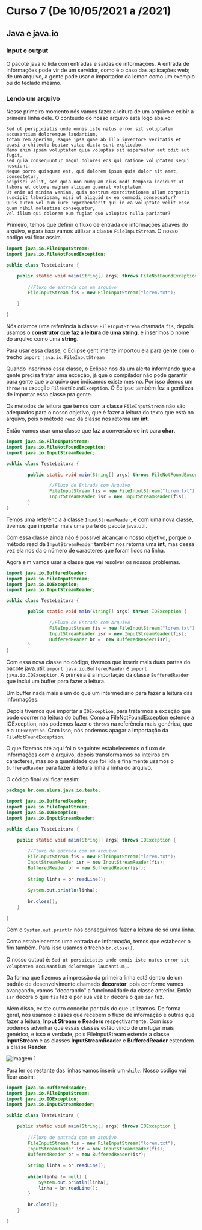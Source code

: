 # Curso 7 (De 10/05/2021 a /2021)

## Java e java.io

### Input e output

O pacote java.io lida com entradas e saídas de informações. A entrada de informações pode vir de um servidor, como é o caso das aplicações web; de um arquivo, a gente pode usar o importador da lemon como um exemplo ou do teclado mesmo. 

### Lendo um arquivo

Nesse primeiro momento nós vamos fazer a leitura de um arquivo e exibir a primeira linha dele. O conteúdo do nosso arquivo está logo abaixo: 

```
Sed ut perspiciatis unde omnis iste natus error sit voluptatem accusantium doloremque laudantium, 
totam rem aperiam, eaque ipsa quae ab illo inventore veritatis et quasi architecto beatae vitae dicta sunt explicabo. 
Nemo enim ipsam voluptatem quia voluptas sit aspernatur aut odit aut fugit, 
sed quia consequuntur magni dolores eos qui ratione voluptatem sequi nesciunt. 
Neque porro quisquam est, qui dolorem ipsum quia dolor sit amet, consectetur,
adipisci velit, sed quia non numquam eius modi tempora incidunt ut labore et dolore magnam aliquam quaerat voluptatem. 
Ut enim ad minima veniam, quis nostrum exercitationem ullam corporis suscipit laboriosam, nisi ut aliquid ex ea commodi consequatur? 
Quis autem vel eum iure reprehenderit qui in ea voluptate velit esse quam nihil molestiae consequatur, 
vel illum qui dolorem eum fugiat quo voluptas nulla pariatur?
```

Primeiro, temos que definir o fluxo de entrada de informações através do arquivo, e para isso vamos utilizar a classe `FileInputStream`. O nosso código vai ficar assim. 

```java
import java.io.FileInputStream;
import java.io.FileNotFoundException;

public class TesteLeitura {

	public static void main(String[] args) throws FileNotFoundException {
		
		//Fluxo de entrada com um arquivo
		FileInputStream fis = new FileInputStream("lorem.txt");

	}

}
```

Nós criamos uma referência à classe `FileInputStream` chamada `fis`, depois usamos o **construtor que faz a leitura de uma string**, e inserimos o nome do arquivo como uma **string**. 

Para usar essa classe, o Eclipse gentilmente importou ela para gente com o trecho ``import java.io.FileInputStream``

Quando inserimos essa classe, o Eclipse nos da um alerta informando que a gente precisa tratar uma exceção, já que o compilador não pode garantir para gente que o arquivo que indicamos existe mesmo. Por isso demos um `throw` na exceção `FileNotFoundException`. O Eclipse também fez a gentileza de importar essa classe pra gente. 

Os metodos de leitura que temos com a classe `FileInputStream` não são adequados para o nosso objetivo, que é fazer a leitura do texto que está no arquivo, pois o método `read` da classe nos retorna um **int**.

Então vamos usar uma classe que faz a conversão de **int** para **char**. 

```java 
import java.io.FileInputStream;
import java.io.FileNotFoundException;
import java.io.InputStreamReader;

public class TesteLeitura {

        public static void main(String[] args) throws FileNotFoundException {

                //Fluxo de Entrada com Arquivo
                FileInputStream fis = new FileInputStream("lorem.txt");
                InputStreamReader isr = new InputStreamReader(fis);
        }
}
```

Temos uma referência à classe `InputStreamReader`, e com uma nova classe, tivemos que importar mais uma parte do pacote java.util. 

Com essa classe ainda não é possível alcançar o nosso objetivo, porque o método read da `InputStreamReader` também nos retorna uma **int**, mas dessa vez ela nos da o número de caracteres que foram lidos na linha. 

Agora sim vamos usar a classe que vai resolver os nossos problemas. 

```java 
import java.io.BufferedReader;
import java.io.FileInputStream;
import java.io.IOException;
import java.io.InputStreamReader;

public class TesteLeitura {

        public static void main(String[] args) throws IOException {

                //Fluxo de Entrada com Arquivo
                FileInputStream fis = new FileInputStream("lorem.txt");
                InputStreamReader isr = new InputStreamReader(fis);
                BufferedReader br =  new BufferedReader(isr);
        }
}
```

Com essa nova classe no código, tivemos que inserir mais duas partes do pacote java.util: `import java.io.BufferedReader` e `import java.io.IOException`. A primeira é a importação da classe `BufferedReader` que inclui um buffer para fazer a leitura. 

Um buffer nada mais é um do que um intermediário para fazer a leitura das informações. 

Depois tivemos que importar a `IOException`, para tratarmos a exceção que pode ocorrer na leitura do buffer. Como a FileNotFoundException estende a IOException, nós podemos fazer o `throws` na referência mais genérica, que é a `IOException`. Com isso, nós podemos apagar a importação da `FileNotFoundException`.

O que fizemos até aqui foi o seguinte: estabelecemos o fluxo de informações com o arquivo, depois transformamos os inteiros em caracteres, mas só a quantidade que foi lida e finalmente usamos o `BufferedReader` para fazer a leitura linha a linha do arquivo. 

O código final vai ficar assim: 

```java
package br.com.alura.java.io.teste;

import java.io.BufferedReader;
import java.io.FileInputStream;
import java.io.IOException;
import java.io.InputStreamReader;

public class TesteLeitura {

	public static void main(String[] args) throws IOException {
		
		//Fluxo de entrada com um arquivo
		FileInputStream fis = new FileInputStream("lorem.txt");
		InputStreamReader isr = new InputStreamReader(fis);
		BufferedReader br = new BufferedReader(isr);
		
		String linha = br.readLine();
		
		System.out.println(linha);
		
		br.close();
	}

}
```

Com o ``System.out.println`` nós conseguimos fazer a leitura de só uma linha.

Como estabelecemos uma entrada de informação, temos que estabecer o fim também. Para isso usamos o trecho `br.close()`.

O nosso output é: ``Sed ut perspiciatis unde omnis iste natus error sit voluptatem accusantium doloremque laudantium,``.

Da forma que fizemos a impressão da primeira linha está dentro de um padrão de desenvolvimento chamado **decorator**, pois conforme vamos avançando, vamos "decorando" a funcionalidade da classe anterior. Então `isr` decora o que `fis` faz e por sua vez `br` decora o que `isr` faz. 

Além disso, existe outro conceito por trás do que utilizamos. De forma geral, nós usamos classes que recebem o fluxo de informação e outras que fazer a leitura, **Input Stream** e **Readers** respectivamente. Com isso podemos advinhar que essas classes estão vindo de um lugar mais genérico, e isso é verdade, pois FileInputStream estende a classe **InputStream** e as classes **InputStreamReader** e **BufferedReader** estendem a classe **Reader**.

![Imagem 1](./imgs/javautil-img-1.png)

Para ler os restante das linhas vamos inserir um `while`. Nosso código vai ficar assim: 

```java
import java.io.BufferedReader;
import java.io.FileInputStream;
import java.io.IOException;
import java.io.InputStreamReader;

public class TesteLeitura {

	public static void main(String[] args) throws IOException {
		
		//Fluxo de entrada com um arquivo
		FileInputStream fis = new FileInputStream("lorem.txt");
		InputStreamReader isr = new InputStreamReader(fis);
		BufferedReader br = new BufferedReader(isr);
		
		String linha = br.readLine();
		
		while(linha != null) {
			System.out.println(linha);
			linha = br.readLine();
		}
		
		br.close();
	}

}
```